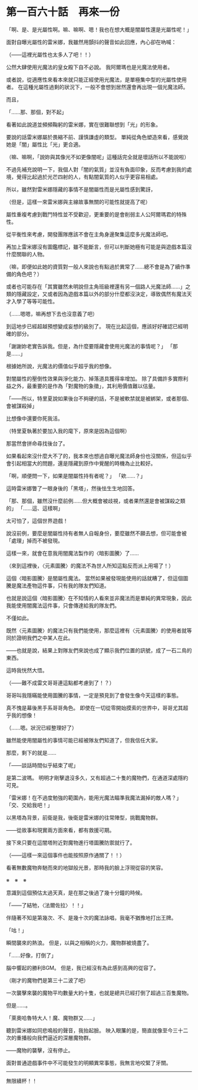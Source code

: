 # 第一百六十話　再來一份

「啊、是、是光屬性啊。嘛、嘛啊、嗯！我也在想大概是闇屬性還是光屬性呢！」

面對自曝光屬性的雷米娜，我雖然用顫抖的聲音如此回應，內心卻在吶喊：

（――這裡光屬性也太多人了吧！！）

公然大肆使用光魔法的皇女殿下自不必說。
我阿爾瑪也是光魔法使用者。

或者說，從適應性來看本來就只能正經使用光魔法，是單極集中型的光屬性使用者。
在這種光屬性過剩的狀況下，一般不會想到居然還會再出現一個光魔法師。

而且，

「……那、那個，對不起」

看著如此說道並頻頻鞠躬的雷米娜，實在很難聯想到「光」的形象。

要說的話雷米娜屬於畏縮不前、謹慎謙虛的類型。
單純從角色塑造來看，感覺說她是「闇」屬性比「光」更合適。

（嘛、嘛啊，「說妳與其像光不如更像闇呢」這種話完全就是壞話所以不能說啦）

不過先補充說明一下，我個人對「闇的氣質」並沒有負面印象，反而考慮到我的處境，覺得比起過於光芒四射的人，有點闇氣質的人似乎更容易相處。

所以，雖然對雷米娜隱藏的事情不是闇屬性而是光屬性感到驚訝，

（但是，這樣一來雷米娜與主線故事無關的可能性就提高了呢）

屬性重複考慮到戰鬥特性並不受歡迎，更重要的是會削弱主人公阿爾瑪君的特殊性。

從平衡性來考慮，開發團隊應該不會在主角身邊聚集這麼多光魔法師吧。

再加上雷米娜沒有圖鑑標記，雖不能斷言，但可以判斷她極有可能是與遊戲本篇沒什麼關聯的人物。

（嘛，即便如此她的資質對一般人來說也有點過於異常了……總不會是為了續作準備的角色吧？）

或者也可能存在「其實雖然未明說但主角班級裡還有另一個路人光魔法師……」之類的隱藏設定，又或者因為遊戲本篇以外的部分什麼都沒決定，導致偶然有魔法天才入學了等等可能性。

（……嗯嗯，嘛再想下去也沒意義了吧）

到這地步已經超越預想變成妄想的級別了。
現在比起這個，應該好好確認已經明確的部分。

「謝謝妳老實告訴我。但是，為什麼要隱藏會使用光魔法的事情呢？」
「那是……」

根據她所說，光魔法的價值似乎超乎我的想像。

對闇屬性的壓倒性效果與淨化能力、掉落道具獲得率增加。
除了具備許多實際利益之外，最重要的是作為「對魔物的象徵」，其利用價值難以估量。

「――所以，特里夏說如果後台不夠硬的話，不是被軟禁就是被綁架，或者那個、會被謀殺掉」

比想像中還要你死我活。

（特里夏執著於要加入我的麾下，原來是因為這個啊）

那當然會拼命尋找後台了。

如果看起來沒什麼大不了的，我本來也想過自曝光魔法師身份也沒關係，但這似乎會引起相當大的問題，還是隱藏到原作中覺醒的時機為止比較好。

「啊，順便問一下，如果是闇屬性持有者呢？」
「欸……？」

這時雷米娜瞥了一眼身後的「黑塔」，然後怯生生地回答。

「那、那個，雖然沒什麼前例……但大概會被歧視，或者果然還是會被謀殺之類的」
「……這、這樣啊」

太可怕了，這個世界遊戲！

說沒前例，要麼是闇屬性持有者無人自報身份，要麼雖然不願去想，但可能會被「處理」掉而不被發現。

這樣一來，就會在意我用闇魔法製作的〈暗影圖騰〉了……

（來到這裡後，〈元素圖騰〉的魔法不為世人所知這點反而派上用場了！）

這個〈暗影圖騰〉是闇屬性魔法。
當然如果被發現能使用的話就糟了，但這個圖騰是魔法產物這件事，只有我的隊友們知道。

也就是說這個〈暗影圖騰〉在不知情的人看來並非魔法而是單純的異常現象，因此我能使用闇魔法這件事，只會傳達給我的隊友們。

不僅如此。

既然〈元素圖騰〉的魔法只有我們能使用，那麼這裡有〈元素圖騰〉的使用者就等同於證明我們之中某人在此。

――也就是說，結果上對隊友們來說也成了顯示我們位置的訊號，成了一石二鳥的東西。

這時我恍然大悟。

（――難不成雷文哥哥連這點都考慮到了！？）

哥哥叫我隱瞞能使用圖騰的事情，一定是預見到了會發生像今天這樣的事態。

真不愧是幕後黑手系哥哥角色。
即使在一切從零開始摸索的世界中，哥哥尤其超乎我的想像！

（……嗯。狀況已經整理好了）

雖然能使用闇屬性的事情可能已經被隊友們知道了，但我信任大家。

那麼，剩下的就是……

「――談話時間似乎結束了呢」

是第二波嗎。
明明才剛擊退沒多久，又有超過二十隻的魔物們，在通道深處隱約可見。

「雷米娜！在不過度勉強的範圍內，能用光魔法瞄準我魔法漏掉的敵人嗎？」
「交、交給我吧！」

以黑塔為背景，前衛是我，後衛是雷米娜的往常陣型，挑戰魔物群。

――從故事和現實兩方面來看，都有救援可期。

接下來只要在這闇塔附近對魔物進行塔圖騰防禦就行了。

（――這樣一來這個事件也能按照原作通關了！！）

看著無數魔物奔馳而來的地獄般光景，那時我的臉上浮現從容的笑容。

※　※　※

意識到這個預估太過天真，是在那之後過了幾十分鐘的時候。

「――了結牠，〈法爾佐拉〉！！」

伴隨著不知是第幾次、不、是幾十次的魔法詠唱，我毫不猶豫地打出王牌。

「咕！」

瞬間襲來的熱浪。
但是，以與之相稱的火力，魔物群被燒盡了。

「……好像，打倒了」

腦中響起的勝利BGM。
但是，我已經沒有為此感到高興的從容了。

（剛才的魔物們是第三十二波了吧）

一次襲擊來襲的魔物平均數量大約十隻，也就是總共已經打倒了超過三百隻魔物。

但是……。

「萊奧哈魯特大人！魔、魔物群又……」

聽到雷米娜如同悲鳴般的聲音，我抬起臉。
映入眼簾的是，簡直就像至今三十二次的重播般向我們逼近的深層魔物群。

――魔物的襲擊，沒有停止。

面對普通遊戲事件中不可能發生的明顯異常事態，我無言地咬緊了牙關。

---

無限續杯！！